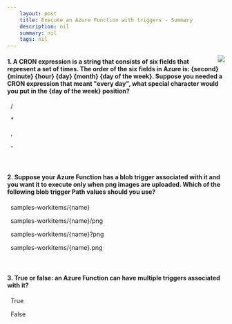 ```yaml
---
    layout: post
    title: Execute an Azure Function with triggers - Summary
    description: nil
    summary: nil
    tags: nil
---
```



 <a target="_blank" href="https://docs.microsoft.com/en-us/learn/modules/execute-azure-function-with-triggers/9-summary/"><i class="fas fa-external-link-alt"></i> </a>
 <img align="right" src="https://docs.microsoft.com/en-us/learn/achievements/execute-azure-function-with-triggers.svg">
####  1. A CRON expression is a string that consists of six fields that represent a set of times. The order of the six fields in Azure is: {second} {minute} {hour} {day} {month} {day of the week}. Suppose you needed a CRON expression that meant "every day", what special character would you put in the {day of the week} position?


<i class='far fa-square'></i> &nbsp;&nbsp;/

<i class='fas fa-check-square' style='color: Dodgerblue;'></i> &nbsp;&nbsp;*

<i class='far fa-square'></i> &nbsp;&nbsp;,

<i class='far fa-square'></i> &nbsp;&nbsp;‐
<br />
<br />
<br />

####  2. Suppose your Azure Function has a blob trigger associated with it and you want it to execute only when png images are uploaded. Which of the following blob trigger Path values should you use?


<i class='far fa-square'></i> &nbsp;&nbsp;samples-workitems/{name}

<i class='far fa-square'></i> &nbsp;&nbsp;samples-workitems/{name}/png

<i class='far fa-square'></i> &nbsp;&nbsp;samples-workitems/{name}?png

<i class='fas fa-check-square' style='color: Dodgerblue;'></i> &nbsp;&nbsp;samples-workitems/{name}.png
<br />
<br />
<br />

####  3. True or false: an Azure Function can have multiple triggers associated with it?


<i class='far fa-square'></i> &nbsp;&nbsp;True

<i class='fas fa-check-square' style='color: Dodgerblue;'></i> &nbsp;&nbsp;False
<br />
<br />
<br />

